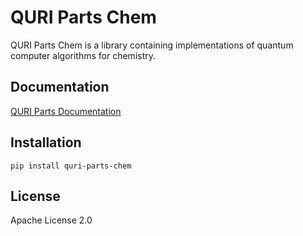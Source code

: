 # QURI Parts Chem

QURI Parts Chem is a library containing implementations of quantum computer algorithms for chemistry.

## Documentation

[QURI Parts Documentation](https://quri-parts.qunasys.com)

## Installation

```
pip install quri-parts-chem
```

## License

Apache License 2.0
